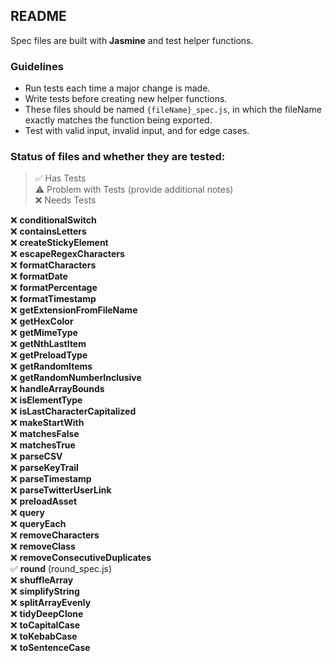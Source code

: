 ## README
Spec files are built with **Jasmine** and test helper functions.

### Guidelines
* Run tests each time a major change is made.
* Write tests before creating new helper functions.
* These files should be named `{fileName}_spec.js`, in which the fileName exactly matches the function being exported.
* Test with valid input, invalid input, and for edge cases.

### Status of files and whether they are tested:
> ✅ Has Tests
> <br>⚠️ Problem with Tests (provide additional notes)
> <br>❌ Needs Tests

❌ **conditionalSwitch**
<br>❌ **containsLetters**
<br>❌ **createStickyElement**
<br>❌ **escapeRegexCharacters**
<br>❌ **formatCharacters**
<br>❌ **formatDate**
<br>❌ **formatPercentage**
<br>❌ **formatTimestamp**
<br>❌ **getExtensionFromFileName**
<br>❌ **getHexColor**
<br>❌ **getMimeType**
<br>❌ **getNthLastItem**
<br>❌ **getPreloadType**
<br>❌ **getRandomItems**
<br>❌ **getRandomNumberInclusive**
<br>❌ **handleArrayBounds**
<br>❌ **isElementType**
<br>❌ **isLastCharacterCapitalized**
<br>❌ **makeStartWith**
<br>❌ **matchesFalse**
<br>❌ **matchesTrue**
<br>❌ **parseCSV**
<br>❌ **parseKeyTrail**
<br>❌ **parseTimestamp**
<br>❌ **parseTwitterUserLink**
<br>❌ **preloadAsset**
<br>❌ **query**
<br>❌ **queryEach**
<br>❌ **removeCharacters**
<br>❌ **removeClass**
<br>❌ **removeConsecutiveDuplicates**
<br>✅ **round** (round_spec.js)
<br>❌ **shuffleArray**
<br>❌ **simplifyString**
<br>❌ **splitArrayEvenly**
<br>❌ **tidyDeepClone**
<br>❌ **toCapitalCase**
<br>❌ **toKebabCase**
<br>❌ **toSentenceCase**
